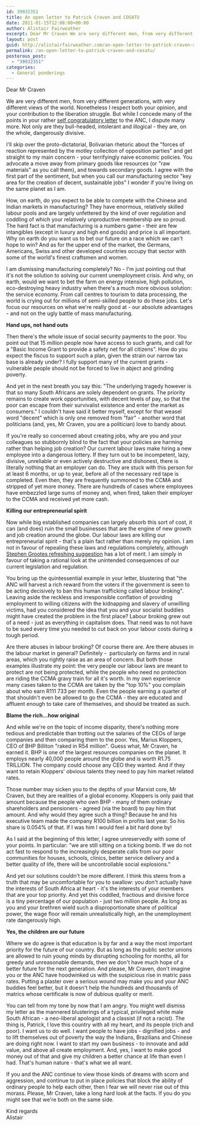 ```yaml
---
id: 39932351
title: An open letter to Patrick Craven and COSATU
date: 2011-01-15T12:08:00+00:00
author: Alistair Fairweather
excerpt: Dear Mr Craven We are very different men, from very different generations, with very different views of the world. Nonetheless I respect both your opinion, and your contribution to the liberation struggle. But while I concede many of the points in...
layout: post
guid: http://alistairfairweather.com/an-open-letter-to-patrick-craven-and-cosatu
permalink: /an-open-letter-to-patrick-craven-and-cosatu/
posterous_post:
  - "39932351"
categories:
  - General ponderings
---
```

<p>Dear Mr Craven</p><p>We are very different men, from very different generations, with very different views of the world. Nonetheless I respect both your opinion, and your contribution to the liberation struggle. But while I concede many of the points in your rather <a href="http://groups.google.com/group/cosatu-press/browse_thread/thread/db6b4ae84853808">self congratulatory letter</a> to the ANC, I dispute many more. Not only are they bull-headed, intolerant and illogical - they are, on the whole, dangerously divisive.<p /> I'll skip over the proto-dictatorial, Bolivarian rhetoric about the "forces of reaction represented by the motley collection of opposition parties" and get straight to my main concern - your terrifyingly naive economic policies. You advocate a move away from primary goods like resources (or "raw materials" as you call them), and towards secondary goods. I agree with the first part of the sentiment, but when you call our manufacturing sector "key area for the creation of decent, sustainable jobs" I wonder if you're living on the same planet as I am. <p /> How, on earth, do you expect to be able to compete with the Chinese and Indian markets in manufacturing? They have enormous, relatively skilled labour pools and are largely unfettered by the kind of over regulation and coddling of which your relatively unproductive membership are so proud. The hard fact is that manufacturing is a numbers game - their are few intangibles (except in luxury and high end goods) and price is all important. Why on earth do you want us to bet our future on a race which we can't hope to win? And as for the upper end of the market, the Germans, Americans, Swiss and other developed countries occupy that sector with some of the world's finest craftsmen and women. <p /> I am dismissing manufacturing completely? No - I'm just pointing out that it's not the solution to solving our current unemployment crisis. And why, on earth, would we want to bet the farm on energy intensive, high pollution, eco-destroying heavy industry when there's a much more obvious solution: the service economy. From call centres to tourism to data processing, the world is crying out for millions of semi-skilled people to do these jobs. Let's focus our resources on what we're really good at - our absolute advantages - and not on the ugly battle of mass manufacturing.</p><p><strong>Hand ups, not hand outs</strong></p><p>Then there's the whole issue of social security payments to the poor. You point out that 15 million people now have access to such grants, and call for a "Basic Income Grant to provide a safety net for all citizens". How do you expect the fiscus to support such a plan, given the strain our narrow tax base is already under? I fully support many of the current grants - vulnerable people should not be forced to live in abject and grinding poverty.<p /> And yet in the next breath you say this: "The underlying tragedy however is that so many South Africans are solely dependent on grants. The priority remains to create work opportunities, with decent levels of pay, so that the poor can escape from their survivalist existence and enter the market as consumers." I couldn't have said it better myself, except for that weasel word "decent" which is only one removed from "fair" - another word that politicians (and, yes, Mr Craven, you are a politician) love to bandy about.<p /> If you're really so concerned about creating jobs, why are you and your colleagues so stubbornly blind to the fact that your policies are harming rather than helping job creation? Our current labour laws make hiring a new employee into a dangerous lottery. If they turn out to be incompetent, lazy, divisive, unreliable or even actively destructive and dishonest, there is literally nothing that an employer can do. They are stuck with this person for at least 6 months, or up to year, before all of the necessary red tape is completed. Even then, they are frequently summoned to the CCMA and stripped of yet more money. There are hundreds of cases where employees have embezzled large sums of money and, when fired, taken their employer to the CCMA and received yet more cash.&nbsp;</p><p><strong>Killing our entrepreneurial spirit</strong><p />Now while big established companies can largely absorb this sort of cost, it can (and does) ruin the small businesses that are the engine of new growth and job creation around the globe. Our labour laws are killing our entrepreneurial spirit - that's a plain fact rather than merely my opinion. I am not in favour of repealing these laws and regulations completely, although <a href="http://www.thedailymaverick.co.za/article/2011-01-12-analysis-a-brutally-simple-and-effective-solution-to-sas-jobless-emergency">Stephen Grootes refreshing suggestion</a> has a lot of merit. I am simply in favour of taking a rational look at the unintended consequences of our current legislation and regulation.<p /> You bring up the quintessential example in your letter, blustering that "the ANC will harvest a rich reward from the voters if the government is seen to be acting decisively to ban this human trafficking called labour broking". Leaving aside the reckless and irresponsible conflation of providing employment to willing citizens with the kidnapping and slavery of unwilling victims, had you considered the idea that you and your socialist buddies might have created the problem in the first place? Labour broking grew out of a need - just as everything in capitalism does. That need was to not have to be sued every time you needed to cut back on your labour costs during a tough period.</p><p>Are there abuses in labour broking? Of course there are. Are there abuses in the labour market in general? Definitely -&nbsp; particularly on farms and in rural areas, which you rightly raise as an area of concern. But both those examples illustrate my point: the very people our labour laws are meant to protect are not being protected, while the people who need no protection are riding the CCMA gravy train for all it's worth. In my own experience many cases taken to the CCMA are taken by the "top 10%" you complain about who earn R111 733 per month. Even the people earning a quarter of that shouldn't even be allowed to go the CCMA - they are educated and affluent enough to take care of themselves, and should be treated as such.</p><p><strong>Blame the rich...how original</strong></p><p>And while we're on the topic of income disparity, there's nothing more tedious and predictable than trotting out the salaries of the CEOs of large companies and then comparing them to the poor. Yes, Marius Kloppers, CEO of BHP Billiton "raked in R54 million". Guess what, Mr Craven, he earned it. BHP is one of the largest resources companies on the planet. It employs nearly 40,000 people around the globe and is worth R1.75 TRILLION. The company could choose any CEO they wanted. And if they want to retain Kloppers' obvious talents they need to pay him market related rates. <p /> Those number may sicken you to the depths of your Marxist core, Mr Craven, but they are realities of a global economy. Kloppers is only paid that amount because the people who own BHP - many of them ordinary shareholders and pensioners - agreed (via the board) to pay him that amount. And why would they agree such a thing? Because he and his executive team made the company R100 billion in profits last year. So his share is 0.054% of that. If I was him I would feel a bit hard done by!<p /> As I said at the beginning of this letter, I agree unreservedly with some of your points. In particular: "we are still sitting on a ticking bomb. If we do not act fast to respond to the increasingly desperate calls from our poor communities for houses, schools, clinics, better service delivery and a better quality of life, there will be uncontrollable social explosions."<p /> And yet our solutions couldn't be more different. I think this stems from a truth that may be uncomfortable for you to swallow: you don't actually have the interests of South Africa at heart - it's the interests of your members that are your top priority. And yet this coddled, fractious and divisive force is a tiny percentage of our population - just two million people. As long as you and your brethren wield such a disproportionate share of political power, the wage floor will remain unrealistically high, an the unemployment rate dangerously high.</p><p><strong>Yes, the children are our future</strong></p><p>Where we do agree is that education is by far and a way the most important priority for the future of our country. But as long as the public sector unions are allowed to ruin young minds by disrupting schooling for months, all for greedy and unreasonable demands, then we don't have much hope of a better future for the next generation. And please, Mr Craven, don't imagine you or the ANC have hoodwinked us with the suspicious rise in matric pass rates. Putting a plaster over a serious wound may make you and your ANC buddies feel better, but it doesn't help the hundreds and thousands of matrics whose certificate is now of dubious quality or merit.<p /> You can tell from my tone by now that I am angry. You might well dismiss my letter as the mannered blusterings of a typical, privileged white male South African - a neo-liberal apologist and a classist (if not a racist). The thing is, Patrick, I love this country with all my heart, and its people (rich and poor). I want us to do well. I want people to have jobs - dignified jobs - and to lift themselves out of poverty the way the Indians, Brazilians and Chinese are doing right now. I want to start my own business - to innovate and add value, and above all create employment. And, yes, I want to make good money out of that and give my children a better chance at life than even I had. That's human nature - that's what we all want. <p /> If you and the ANC continue to view those kinds of dreams with scorn and aggression, and continue to put in place policies that block the ability of ordinary people to help each other, then I fear we will never rise out of this morass. Please, Mr Craven, take a long hard look at the facts. If you do you might see that we're both on the same side.<p /> Kind regards<br />Alistair</p>